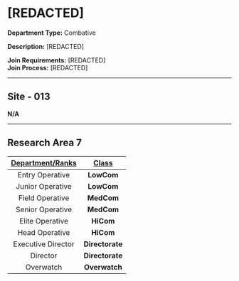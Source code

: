 # [REDACTED]

**Department Type:** Combative

**Description:** [REDACTED]

**Join Requirements:** [REDACTED]  
**Join Process:** [REDACTED]

---

## Site - 013
**N/A**

---

## Research Area 7
| **<ins>Department/Ranks</ins>** | **<ins>Class</ins>** |
|:---:|:---:|
| Entry Operative | **LowCom** |
| Junior Operative | **LowCom** |
| Field Operative | **MedCom** |
| Senior Operative | **MedCom** |
| Elite Operative | **HiCom** |
| Head Operative | **HiCom** |
| Executive Director | **Directorate** |
| Director | **Directorate** |
| Overwatch | **Overwatch** |